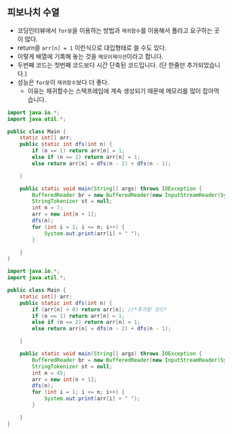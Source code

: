 ## 피보나치 수열

- 코딩인터뷰에서 `for문`을 이용하는 방법과 `재귀함수`를 이용해서 풀라고 요구하는 곳이 많다.
- return을 `arr[n] = 1` 이런식으로 대입형태로 쓸 수도 있다.
- 이렇게 배열에 기록해 놓는 것을 `메모이제이션`이라고 합니다.
- 두번째 코드는 첫번째 코드보다 시간 단축된 코드입니다. (단 한줄만 추가되었습니다.)
- 성능은 `for문`이 `재귀함수`보다 더 좋다.
    - 이유는 재귀함수는 스택프레임에 계속 생성되기 때문에 메모리를 많이 잡아먹습니다.

```java
import java.io.*;
import java.util.*;

public class Main {
    static int[] arr;
    public static int dfs(int n) {
        if (n == 1) return arr[n] = 1;
        else if (n == 2) return arr[n] = 1;
        else return arr[n] = dfs(n - 2) + dfs(n - 1);

    }

    public static void main(String[] args) throws IOException {
        BufferedReader br = new BufferedReader(new InputStreamReader(System.in));
        StringTokenizer st = null;
        int n = 7;
        arr = new int[n + 1];
        dfs(n);
        for (int i = 1; i <= n; i++) {
            System.out.print(arr[i] + " ");
        }

    }
}
```

```java
import java.io.*;
import java.util.*;

public class Main {
    static int[] arr;
    public static int dfs(int n) {
        if (arr[n] > 0) return arr[n]; //*추가된 코드*
        if (n == 1) return arr[n] = 1;
        else if (n == 2) return arr[n] = 1;
        else return arr[n] = dfs(n - 2) + dfs(n - 1);

    }

    public static void main(String[] args) throws IOException {
        BufferedReader br = new BufferedReader(new InputStreamReader(System.in));
        StringTokenizer st = null;
        int n = 45;
        arr = new int[n + 1];
        dfs(n);
        for (int i = 1; i <= n; i++) {
            System.out.print(arr[i] + " ");
        }

    }
}
```
